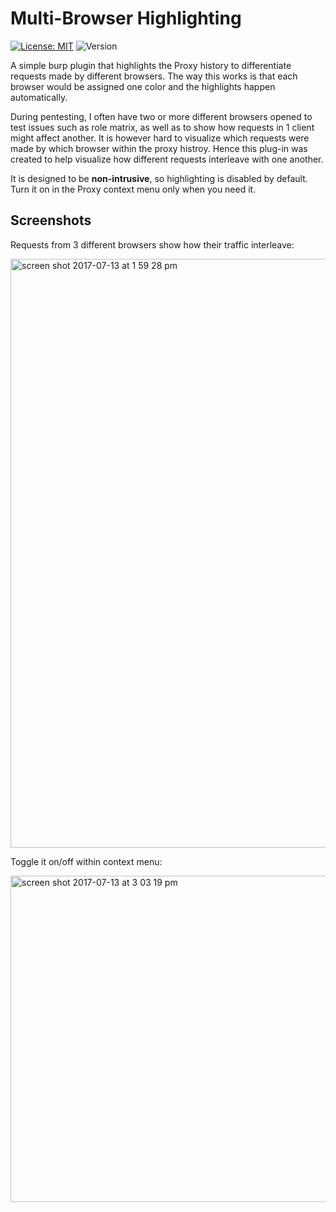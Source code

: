 # Multi-Browser Highlighting


[![License: MIT](https://img.shields.io/badge/License-MIT-yellow.svg)](https://opensource.org/licenses/MIT)
![Version](https://img.shields.io/badge/Version-1.0-blue.svg)



A simple burp plugin that highlights the Proxy history to differentiate requests made by different browsers. The way this works is that each browser would be assigned one color and the highlights happen automatically. 

During pentesting, I often have two or more different browsers opened to test issues such as role matrix, as well as to show how requests in 1 client might affect another. It is however hard to visualize which requests were made by which browser within the proxy histroy. Hence this plug-in was created to help visualize how different requests interleave with one another.


It is designed to be **non-intrusive**, so highlighting is disabled by default. Turn it on in the Proxy context menu only when you need it.



## Screenshots

Requests from 3 different browsers show how their traffic interleave:

<img width="942" alt="screen shot 2017-07-13 at 1 59 28 pm" src="https://user-images.githubusercontent.com/11704508/28147891-8c9355a8-67d7-11e7-8fea-12505a71b404.png">


Toggle it on/off within context menu:

<img width="522" alt="screen shot 2017-07-13 at 3 03 19 pm" src="https://user-images.githubusercontent.com/11704508/28148687-7332c7ce-67dc-11e7-9c64-d949c259284b.png" width=25%>



